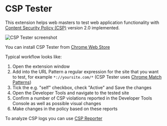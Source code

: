 # CSP Tester

This extension helps web masters to test web application functionality
with [Content Security Policy (CSP)](https://www.w3.org/TR/CSP2/) version 2.0 implemented.

![](https://oxdef.info/downloads/csp-tester_2.0.png "CSP Tester screenshot")

You can install CSP Tester from [Chrome Web Store](https://chrome.google.com/webstore/detail/csp-tester/ehmipebdmhlmikaopdfoinmcjhhfadlf)

Typical workflow looks like:

1. Open the extension window
2. Add into the URL Pattern a regular expression for the site that you want to test, for example `*://yoursite.com/*` (CSP Tester uses [Chrome Match Patterns](https://developer.chrome.com/extensions/match_patterns))
3. Tick the e.g. "self" checkbox, check "Active" and Save the changes
4. Open the Developer Tools and navigate to the tested site
5. Confirm a number of CSP violations reported in the Developer Tools Console as well as possible visual changes
6. Make changes in the policy based on these reports

To analyze CSP logs you can use [CSP Reporter](https://oxdef.info/csp-reporter)
